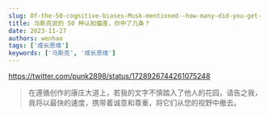 ```yaml
---
slug: Of-the-50-cognitive-biases-Musk-mentioned--how-many-did-you-get-
title: 马斯克说的 50 种认知偏差，你中了几条？
date: 2023-11-27
authors: wenhao
tags: ['成长思维']
keywords: ['马斯克', '成长思维']
---
```

https://twitter.com/punk2898/status/1728926744261075248 




 > 在遵循创作的康庄大道上，若我的文字不慎踏入了他人的花园，请告之我，我将以最快的速度，携带着诚意和尊重，将它们从您的视野中撤去。
